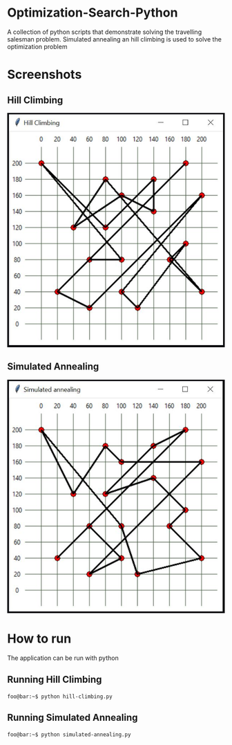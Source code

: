 # Optimization-Search-Python
A collection of python scripts that demonstrate solving the travelling salesman problem. Simulated annealing an hill climbing is used to solve the optimization problem

# Screenshots
## Hill Climbing
![Hill climbing screenshot](Screenshots/001.JPG)
## Simulated Annealing
![Hill climbing screenshot](Screenshots/002.JPG)

# How to run
The application can be run with python

## Running Hill Climbing
```console
foo@bar:~$ python hill-climbing.py
```
## Running Simulated Annealing
```console
foo@bar:~$ python simulated-annealing.py
```
